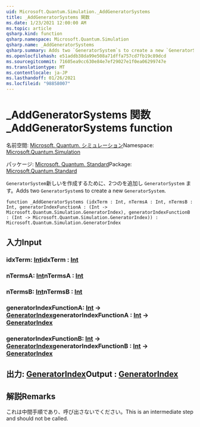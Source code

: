 ```yaml
---
uid: Microsoft.Quantum.Simulation._AddGeneratorSystems
title: _AddGeneratorSystems 関数
ms.date: 1/23/2021 12:00:00 AM
ms.topic: article
qsharp.kind: function
qsharp.namespace: Microsoft.Quantum.Simulation
qsharp.name: _AddGeneratorSystems
qsharp.summary: Adds two `GeneratorSystem`s to create a new `GeneratorSystem`.
ms.openlocfilehash: e51addb38da99e508a71dffa757cd7fb19c89dcd
ms.sourcegitcommit: 71605ea9cc630e84e7ef29027e1f0ea06299747e
ms.translationtype: MT
ms.contentlocale: ja-JP
ms.lasthandoff: 01/26/2021
ms.locfileid: "98858007"
---
```

# <a name="_addgeneratorsystems-function"></a><span data-ttu-id="c1f19-102">_AddGeneratorSystems 関数</span><span class="sxs-lookup"><span data-stu-id="c1f19-102">_AddGeneratorSystems function</span></span>

<span data-ttu-id="c1f19-103">名前空間: [Microsoft. Quantum. シミュレーション](xref:Microsoft.Quantum.Simulation)</span><span class="sxs-lookup"><span data-stu-id="c1f19-103">Namespace: [Microsoft.Quantum.Simulation](xref:Microsoft.Quantum.Simulation)</span></span>

<span data-ttu-id="c1f19-104">パッケージ: [Microsoft. Quantum. Standard](https://nuget.org/packages/Microsoft.Quantum.Standard)</span><span class="sxs-lookup"><span data-stu-id="c1f19-104">Package: [Microsoft.Quantum.Standard](https://nuget.org/packages/Microsoft.Quantum.Standard)</span></span>


<span data-ttu-id="c1f19-105">`GeneratorSystem`新しいを作成するために、2つのを追加し `GeneratorSystem` ます。</span><span class="sxs-lookup"><span data-stu-id="c1f19-105">Adds two `GeneratorSystem`s to create a new `GeneratorSystem`.</span></span>

```qsharp
function _AddGeneratorSystems (idxTerm : Int, nTermsA : Int, nTermsB : Int, generatorIndexFunctionA : (Int -> Microsoft.Quantum.Simulation.GeneratorIndex), generatorIndexFunctionB : (Int -> Microsoft.Quantum.Simulation.GeneratorIndex)) : Microsoft.Quantum.Simulation.GeneratorIndex
```


## <a name="input"></a><span data-ttu-id="c1f19-106">入力</span><span class="sxs-lookup"><span data-stu-id="c1f19-106">Input</span></span>

### <a name="idxterm--int"></a><span data-ttu-id="c1f19-107">idxTerm: [Int](xref:microsoft.quantum.lang-ref.int)</span><span class="sxs-lookup"><span data-stu-id="c1f19-107">idxTerm : [Int](xref:microsoft.quantum.lang-ref.int)</span></span>




### <a name="ntermsa--int"></a><span data-ttu-id="c1f19-108">nTermsA: [Int](xref:microsoft.quantum.lang-ref.int)</span><span class="sxs-lookup"><span data-stu-id="c1f19-108">nTermsA : [Int](xref:microsoft.quantum.lang-ref.int)</span></span>




### <a name="ntermsb--int"></a><span data-ttu-id="c1f19-109">nTermsB: [Int](xref:microsoft.quantum.lang-ref.int)</span><span class="sxs-lookup"><span data-stu-id="c1f19-109">nTermsB : [Int](xref:microsoft.quantum.lang-ref.int)</span></span>




### <a name="generatorindexfunctiona--int---generatorindex"></a><span data-ttu-id="c1f19-110">generatorIndexFunctionA: [Int](xref:microsoft.quantum.lang-ref.int) -> [GeneratorIndex](xref:Microsoft.Quantum.Simulation.GeneratorIndex)</span><span class="sxs-lookup"><span data-stu-id="c1f19-110">generatorIndexFunctionA : [Int](xref:microsoft.quantum.lang-ref.int) -> [GeneratorIndex](xref:Microsoft.Quantum.Simulation.GeneratorIndex)</span></span>




### <a name="generatorindexfunctionb--int---generatorindex"></a><span data-ttu-id="c1f19-111">generatorIndexFunctionB: [Int](xref:microsoft.quantum.lang-ref.int) -> [GeneratorIndex](xref:Microsoft.Quantum.Simulation.GeneratorIndex)</span><span class="sxs-lookup"><span data-stu-id="c1f19-111">generatorIndexFunctionB : [Int](xref:microsoft.quantum.lang-ref.int) -> [GeneratorIndex](xref:Microsoft.Quantum.Simulation.GeneratorIndex)</span></span>





## <a name="output--generatorindex"></a><span data-ttu-id="c1f19-112">出力: [GeneratorIndex](xref:Microsoft.Quantum.Simulation.GeneratorIndex)</span><span class="sxs-lookup"><span data-stu-id="c1f19-112">Output : [GeneratorIndex](xref:Microsoft.Quantum.Simulation.GeneratorIndex)</span></span>



## <a name="remarks"></a><span data-ttu-id="c1f19-113">解説</span><span class="sxs-lookup"><span data-stu-id="c1f19-113">Remarks</span></span>

<span data-ttu-id="c1f19-114">これは中間手順であり、呼び出さないでください。</span><span class="sxs-lookup"><span data-stu-id="c1f19-114">This is an intermediate step and should not be called.</span></span>